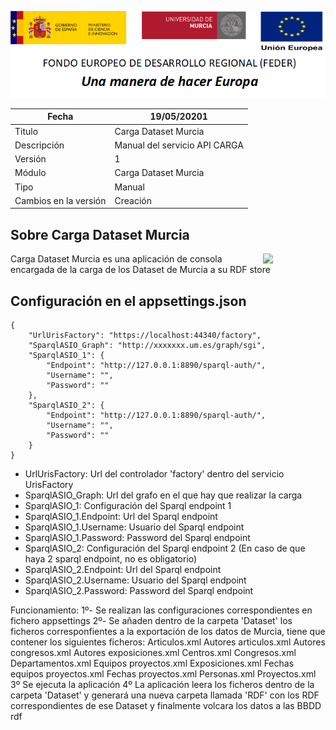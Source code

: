 ![](../../Docs/media/CabeceraDocumentosMD.png)

| Fecha         | 19/05/20201                                                  |
| ------------- | ------------------------------------------------------------ |
|Titulo|Carga Dataset Murcia| 
|Descripción|Manual del servicio API CARGA|
|Versión|1|
|Módulo|Carga Dataset Murcia|
|Tipo|Manual|
|Cambios en la versión|Creación|

## Sobre Carga Dataset Murcia

[<img align="right" width="100px" src="https://dotnetfoundation.org/img/logo_big.svg" />](https://dotnetfoundation.org/projects?searchquery=IdentityServer&type=project)


Carga Dataset Murcia es una aplicación de consola encargada de la carga de los Dataset de Murcia a su RDF store

## Configuración en el appsettings.json

    { 
		"UrlUrisFactory": "https://localhost:44340/factory",
		"SparqlASIO_Graph": "http://xxxxxxx.um.es/graph/sgi",
		"SparqlASIO_1": {
			"Endpoint": "http://127.0.0.1:8890/sparql-auth/",
			"Username": "",
			"Password": ""
		},
		"SparqlASIO_2": {
			"Endpoint": "http://127.0.0.1:8890/sparql-auth/",
			"Username": "",
			"Password": ""
		}
    }
 - UrlUrisFactory: Url del controlador 'factory' dentro del servicio UrisFactory
 - SparqlASIO_Graph: Url del grafo en el que hay que realizar la carga
 - SparqlASIO_1: Configuración del Sparql endpoint 1
 - SparqlASIO_1.Endpoint: Url del Sparql endpoint
 - SparqlASIO_1.Username: Usuario del Sparql endpoint
 - SparqlASIO_1.Password: Password del Sparql endpoint
 - SparqlASIO_2: Configuración del Sparql endpoint 2 (En caso de que haya 2 sparql endpoint, no es obligatorio)
 - SparqlASIO_2.Endpoint: Url del Sparql endpoint
 - SparqlASIO_2.Username: Usuario del Sparql endpoint
 - SparqlASIO_2.Password: Password del Sparql endpoint
 
 Funcionamiento:
 1º- Se realizan las configuraciones correspondientes en fichero appsettings
 2º- Se añaden dentro de la carpeta 'Dataset' los ficheros corresponfientes a la exportación de los datos de Murcia, tiene que contener los siguientes ficheros:
	Articulos.xml
	Autores articulos.xml
	Autores congresos.xml
	Autores exposiciones.xml
	Centros.xml
	Congresos.xml
	Departamentos.xml
	Equipos proyectos.xml
	Exposiciones.xml
	Fechas equipos proyectos.xml
	Fechas proyectos.xml
	Personas.xml
	Proyectos.xml
3º Se ejecuta la aplicación
4º La aplicación leera los ficheros dentro de la carpeta 'Dataset' y generará una nueva carpeta llamada 'RDF' con los RDF correspondientes de ese Dataset y finalmente volcara los datos a las BBDD rdf
 
 

